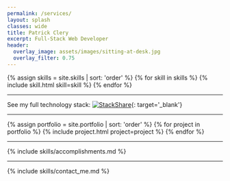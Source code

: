```yaml
---
permalink: /services/
layout: splash
classes: wide
title: Patrick Clery
excerpt: Full-Stack Web Developer
header:
  overlay_image: assets/images/sitting-at-desk.jpg
  overlay_filter: 0.75
---
```


<div class="skills">
{% assign skills = site.skills | sort: 'order' %}
{% for skill in skills %}
{% include skill.html skill=skill %}
{% endfor %}
</div>

***

See my full technology stack: [![StackShare](http://img.shields.io/badge/tech-stack-0690fa.svg?style=flat)](https://stackshare.io/patrickclery/rubyonrails){: target='_blank'}

***

<div class="pagebreak"></div>
<div class="portfolio">
{% assign portfolio = site.portfolio | sort: 'order' %}
{% for project in portfolio %}
{% include project.html project=project %}
{% endfor %}
</div>

***

<div class="pagebreak"></div>
{% include skills/accomplishments.md %}

***

{% include skills/contact_me.md %}
